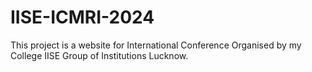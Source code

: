 # IISE-ICMRI-2024
This project is a website for International Conference Organised by my College IISE Group of Institutions Lucknow.
